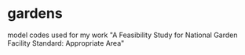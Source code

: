 # gardens
model codes used for my work "A Feasibility Study for National Garden Facility Standard: Appropriate Area"
